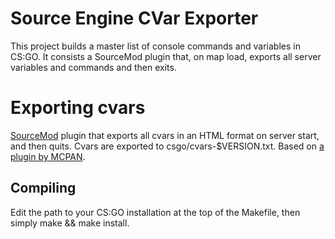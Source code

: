 Source Engine CVar Exporter
================

This project builds a master list of console commands and variables in CS:GO. It consists a SourceMod plugin that, on map load, exports all server variables and commands and then exits.

# Exporting cvars

[SourceMod][sourcemod] plugin that exports all cvars in an HTML format on server start, and then quits. Cvars are exported to csgo/cvars-$VERSION.txt. Based on [a plugin by MCPAN][tools_cvarlist].

## Compiling

Edit the path to your CS:GO installation at the top of the Makefile, then simply make && make install.

[sourcemod]: http://www.sourcemod.net/
[tools_cvarlist]: https://forums.alliedmods.net/showthread.php?t=201768
